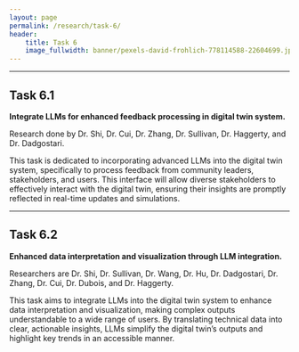 ```yaml
---
layout: page
permalink: /research/task-6/
header:
    title: Task 6
    image_fullwidth: banner/pexels-david-frohlich-778114588-22604699.jpg
---
```


<hr class="border-primary">

## Task 6.1

**Integrate LLMs for enhanced feedback processing in digital twin system.**

Research done by Dr. Shi, Dr. Cui, Dr. Zhang, Dr. Sullivan, Dr. Haggerty, and
Dr. Dadgostari.

This task is dedicated to incorporating advanced LLMs into the digital twin
system, specifically to process feedback from community leaders, stakeholders,
and users. This interface will allow diverse stakeholders to effectively
interact with the digital twin, ensuring their insights are promptly reflected
in real-time updates and simulations.

<hr class="border-primary">

## Task 6.2

**Enhanced data interpretation and visualization through LLM integration.**

Researchers are Dr. Shi, Dr. Sullivan, Dr. Wang, Dr. Hu, Dr. Dadgostari,
Dr. Zhang, Dr. Cui, Dr. Dubois, and Dr. Haggerty.

This task aims to integrate LLMs into the digital twin system to enhance data
interpretation and visualization, making complex outputs understandable to a
wide range of users. By translating technical data into clear, actionable
insights, LLMs simplify the digital twin’s outputs and highlight key trends in
an accessible manner.


